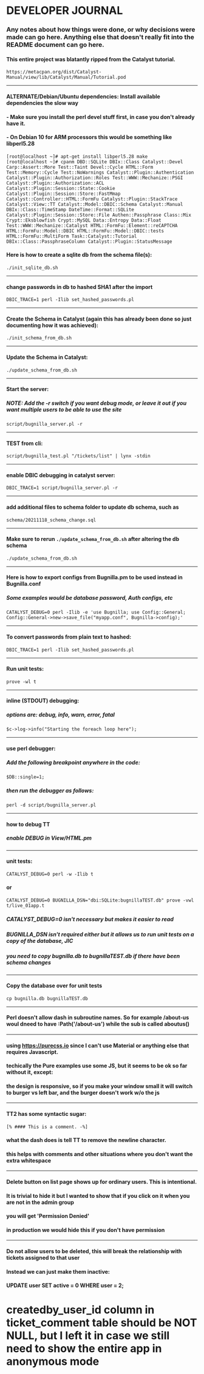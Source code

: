 # DEVELOPER JOURNAL

### Any notes about how things were done, or why decisions were made can go here. Anything else that doesn't really fit into the README document can go here.

#### This entire project was blatantly ripped from the Catalyst tutorial.
```
https://metacpan.org/dist/Catalyst-Manual/view/lib/Catalyst/Manual/Tutorial.pod
```
***

#### ALTERNATE/Debian/Ubuntu dependencies: Install available dependencies the slow way
#### - Make sure you install the perl devel stuff first, in case you don't already have it.
#### - On Debian 10 for ARM processors this would be something like libperl5.28

```
[root@localhost ~]# apt-get install libperl5.28 make
[root@localhost ~]# cpanm DBD::SQLite DBIx::Class Catalyst::Devel Carp::Assert::More Test::Taint Devel::Cycle HTML::Form Test::Memory::Cycle Test::NoWarnings Catalyst::Plugin::Authentication Catalyst::Plugin::Authorization::Roles Test::WWW::Mechanize::PSGI Catalyst::Plugin::Authorization::ACL Catalyst::Plugin::Session::State::Cookie Catalyst::Plugin::Session::Store::FastMmap Catalyst::Controller::HTML::FormFu Catalyst::Plugin::StackTrace Catalyst::View::TT Catalyst::Model::DBIC::Schema Catalyst::Manual DBIx::Class::TimeStamp DateTime::Format::SQLite Catalyst::Plugin::Session::Store::File Authen::Passphrase Class::Mix Crypt::Eksblowfish Crypt::MySQL Data::Entropy Data::Float Test::WWW::Mechanize::Catalyst HTML::FormFu::Element::reCAPTCHA HTML::FormFu::Model::DBIC HTML::FormFu::Model::DBIC::tests HTML::FormFu::MultiForm Task::Catalyst::Tutorial DBIx::Class::PassphraseColumn Catalyst::Plugin::StatusMessage
```

#### Here is how to create a sqlite db from the schema file(s):
```
./init_sqlite_db.sh
```
***

#### change passwords in db to hashed SHA1 after the import
```
DBIC_TRACE=1 perl -Ilib set_hashed_passwords.pl
```
***

#### Create the Schema in Catalyst (again this has already been done so just documenting how it was achieved):
```
./init_schema_from_db.sh
```
***

#### Update the Schema in Catalyst:
```
./update_schema_from_db.sh
```
***

#### Start the server:
##### NOTE: Add the -r switch if you want debug mode, or leave it out if you want multiple users to be able to use the site
```
script/bugnilla_server.pl -r
```
***

#### TEST from cli:
```
script/bugnilla_test.pl "/tickets/list" | lynx -stdin
```
***

#### enable DBIC debugging in catalyst server:
```
DBIC_TRACE=1 script/bugnilla_server.pl -r
```
***

#### add additional files to schema folder to update db schema, such as 
```
schema/20211118_schema_change.sql
```
***

#### Make sure to rerun `./update_schema_from_db.sh` after altering the db schema
```
./update_schema_from_db.sh
```
***

#### Here is how to export configs from Bugnilla.pm to be used instead in Bugnilla.conf
##### Some examples would be database password, Auth configs, etc
```
CATALYST_DEBUG=0 perl -Ilib -e 'use Bugnilla; use Config::General;
Config::General->new->save_file("myapp.conf", Bugnilla->config);'
```
***

#### To convert passwords from plain text to hashed:
```
DBIC_TRACE=1 perl -Ilib set_hashed_passwords.pl
```
***

#### Run unit tests:
```
prove -wl t
```
***

#### inline (STDOUT) debugging:
##### options are: debug, info, warn, error, fatal
```
$c->log->info("Starting the foreach loop here");
```
***

#### use perl debugger:
##### Add the following breakpoint anywhere in the code:
```
$DB::single=1;
```
##### then run the debugger as follows:
```
perl -d script/bugnilla_server.pl
```
***

#### how to debug TT
##### enable DEBUG in View/HTML.pm
***

#### unit tests:
```
CATALYST_DEBUG=0 perl -w -Ilib t
```
#### or
```
CATALYST_DEBUG=0 BUGNILLA_DSN="dbi:SQLite:bugnillaTEST.db" prove -vwl t/live_01app.t
```
##### CATALYST_DEBUG=0 isn't necessary but makes it easier to read
##### BUGNILLA_DSN isn't required either but it allows us to run unit tests on a copy of the database, JIC
##### you need to copy bugnilla.db to bugnillaTEST.db if there have been schema changes
***

#### Copy the database over for unit tests
```
cp bugnilla.db bugnillaTEST.db
```
***

#### Perl doesn't allow dash in subroutine names. So for example /about-us woul dneed to have :Path('/about-us') while the sub is called aboutus()
***

#### using https://purecss.io since I can't use Material or anything else that requires Javascript.
#### techically the Pure examples use some JS, but it seems to be ok so far without it, except:
#### the design is responsive, so if you make your window small it will switch to burger vs left bar, and the burger doesn't work w/o the js
***

#### TT2 has some syntactic sugar:
```
[% #### This is a comment. -%]
```
#### what the dash does is tell TT to remove the newline character.
#### this helps with comments and other situations where you don't want the extra whitespace
***

#### Delete button on list page shows up for ordinary users. This is intentional.
#### It is trivial to hide it but I wanted to show that if you click on it when you are not in the admin group
####  you will get 'Permission Denied'
#### in production we would hide this if you don't have permission
***

#### Do not allow users to be deleted, this will break the relationship with tickets assigned to that user
#### Instead we can just make them inactive:
#### UPDATE user SET active = 0 WHERE user = 2;

# createdby_user_id column in ticket_comment table should be NOT NULL, but I left it in case we still need to show the entire app in anonymous mode
